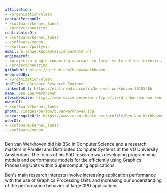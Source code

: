 ```yaml
---
affiliation:
- /organization/nlesc
contactPersonOf:
- /software/kernel_tuner
- /project/neutrino
contributorOf:
- /software/kernel_tuner
- /software/xenon
- /software/pattyvis
email: b.vanwerkhoven@esciencecenter.nl
engineerOf:
- /project/a-jungle-computing-approach-to-large-scale-online-forensic-analysis
- /project/neutrino
githubUrl: https://github.com/benvanwerkhoven
endorsedBy:
- /organization/nlesc
jobTitle: eScience Research Engineer
linkedInUrl: https://nl.linkedin.com/in/ben-van-werkhoven-3010528b
name: Ben van Werkhoven
nlescWebsite: https://www.esciencecenter.nl/profile/dr.-ben-van-werkhoven
ownerOf:
- /software/kernel_tuner
photo: /images/person/b.vanwerkhoven.jpg
researchgateUrl: https://www.researchgate.net/profile/Ben_Van_Werkhoven
userOf:
- /software/kernel_tuner
- /software/xenon
---
```

Ben van Werkhoven did his BSc in Computer Science and a research masters in Parallel and Distributed Computer Systems at the VU University Amsterdam. The focus of his PhD research was developing programming models and performance models for the efficiently using Graphics Processing Units within Supercomputing applications.

Ben's main research interests involve increasing application performance with the use of Graphics Processing Units and increasing our understanding of the performance behavior of large GPU applications.
